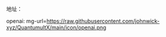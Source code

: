地址：

openai:
mg-url=https://raw.githubusercontent.com/johnwick-xyz/QuantumultX/main/icon/openai.png
